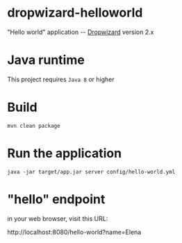 # dropwizard-helloworld


"Hello world" application -- [Dropwizard](https://dropwizard.io) version 2.x


# Java runtime
This project requires `Java 8` or higher


# Build

```
mvn clean package
```

# Run the application

```
java -jar target/app.jar server config/hello-world.yml
```

# "hello" endpoint

in your web browser, visit this URL:

http://localhost:8080/hello-world?name=Elena

